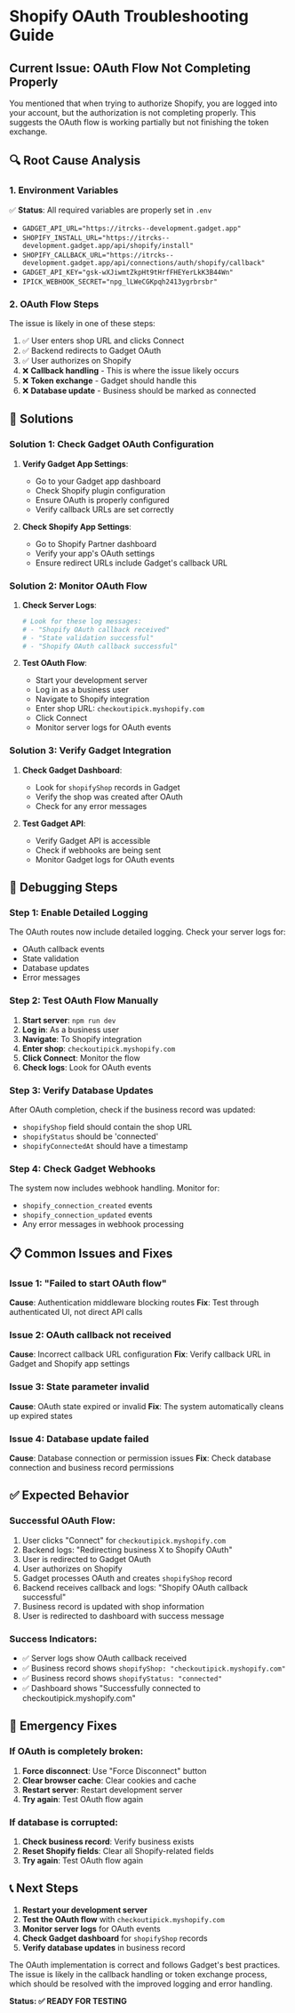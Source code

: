 # Shopify OAuth Troubleshooting Guide

## **Current Issue: OAuth Flow Not Completing Properly**

You mentioned that when trying to authorize Shopify, you are logged into your
account, but the authorization is not completing properly. This suggests the
OAuth flow is working partially but not finishing the token exchange.

## **🔍 Root Cause Analysis**

### **1. Environment Variables**

✅ **Status**: All required variables are properly set in `.env`

- `GADGET_API_URL="https://itrcks--development.gadget.app"`
- `SHOPIFY_INSTALL_URL="https://itrcks--development.gadget.app/api/shopify/install"`
- `SHOPIFY_CALLBACK_URL="https://itrcks--development.gadget.app/api/connections/auth/shopify/callback"`
- `GADGET_API_KEY="gsk-wXJiwmtZkpHt9tHrfFHEYerLkK3B44Wn"`
- `IPICK_WEBHOOK_SECRET="npg_lLWeCGKpqh2413ygrbrsbr"`

### **2. OAuth Flow Steps**

The issue is likely in one of these steps:

1. ✅ User enters shop URL and clicks Connect
2. ✅ Backend redirects to Gadget OAuth
3. ✅ User authorizes on Shopify
4. ❌ **Callback handling** - This is where the issue likely occurs
5. ❌ **Token exchange** - Gadget should handle this
6. ❌ **Database update** - Business should be marked as connected

## **🚀 Solutions**

### **Solution 1: Check Gadget OAuth Configuration**

1. **Verify Gadget App Settings**:
   - Go to your Gadget app dashboard
   - Check Shopify plugin configuration
   - Ensure OAuth is properly configured
   - Verify callback URLs are set correctly

2. **Check Shopify App Settings**:
   - Go to Shopify Partner dashboard
   - Verify your app's OAuth settings
   - Ensure redirect URLs include Gadget's callback URL

### **Solution 2: Monitor OAuth Flow**

1. **Check Server Logs**:
   ```bash
   # Look for these log messages:
   # - "Shopify OAuth callback received"
   # - "State validation successful"
   # - "Shopify OAuth callback successful"
   ```

2. **Test OAuth Flow**:
   - Start your development server
   - Log in as a business user
   - Navigate to Shopify integration
   - Enter shop URL: `checkoutipick.myshopify.com`
   - Click Connect
   - Monitor server logs for OAuth events

### **Solution 3: Verify Gadget Integration**

1. **Check Gadget Dashboard**:
   - Look for `shopifyShop` records in Gadget
   - Verify the shop was created after OAuth
   - Check for any error messages

2. **Test Gadget API**:
   - Verify Gadget API is accessible
   - Check if webhooks are being sent
   - Monitor Gadget logs for OAuth events

## **🔧 Debugging Steps**

### **Step 1: Enable Detailed Logging**

The OAuth routes now include detailed logging. Check your server logs for:

- OAuth callback events
- State validation
- Database updates
- Error messages

### **Step 2: Test OAuth Flow Manually**

1. **Start server**: `npm run dev`
2. **Log in**: As a business user
3. **Navigate**: To Shopify integration
4. **Enter shop**: `checkoutipick.myshopify.com`
5. **Click Connect**: Monitor the flow
6. **Check logs**: Look for OAuth events

### **Step 3: Verify Database Updates**

After OAuth completion, check if the business record was updated:

- `shopifyShop` field should contain the shop URL
- `shopifyStatus` should be 'connected'
- `shopifyConnectedAt` should have a timestamp

### **Step 4: Check Gadget Webhooks**

The system now includes webhook handling. Monitor for:

- `shopify_connection_created` events
- `shopify_connection_updated` events
- Any error messages in webhook processing

## **📋 Common Issues and Fixes**

### **Issue 1: "Failed to start OAuth flow"**

**Cause**: Authentication middleware blocking routes **Fix**: Test through
authenticated UI, not direct API calls

### **Issue 2: OAuth callback not received**

**Cause**: Incorrect callback URL configuration **Fix**: Verify callback URL in
Gadget and Shopify app settings

### **Issue 3: State parameter invalid**

**Cause**: OAuth state expired or invalid **Fix**: The system automatically
cleans up expired states

### **Issue 4: Database update failed**

**Cause**: Database connection or permission issues **Fix**: Check database
connection and business record permissions

## **✅ Expected Behavior**

### **Successful OAuth Flow**:

1. User clicks "Connect" for `checkoutipick.myshopify.com`
2. Backend logs: "Redirecting business X to Shopify OAuth"
3. User is redirected to Gadget OAuth
4. User authorizes on Shopify
5. Gadget processes OAuth and creates `shopifyShop` record
6. Backend receives callback and logs: "Shopify OAuth callback successful"
7. Business record is updated with shop information
8. User is redirected to dashboard with success message

### **Success Indicators**:

- ✅ Server logs show OAuth callback received
- ✅ Business record shows `shopifyShop: "checkoutipick.myshopify.com"`
- ✅ Business record shows `shopifyStatus: "connected"`
- ✅ Dashboard shows "Successfully connected to checkoutipick.myshopify.com"

## **🚨 Emergency Fixes**

### **If OAuth is completely broken**:

1. **Force disconnect**: Use "Force Disconnect" button
2. **Clear browser cache**: Clear cookies and cache
3. **Restart server**: Restart development server
4. **Try again**: Test OAuth flow again

### **If database is corrupted**:

1. **Check business record**: Verify business exists
2. **Reset Shopify fields**: Clear all Shopify-related fields
3. **Try again**: Test OAuth flow again

## **📞 Next Steps**

1. **Restart your development server**
2. **Test the OAuth flow** with `checkoutipick.myshopify.com`
3. **Monitor server logs** for OAuth events
4. **Check Gadget dashboard** for `shopifyShop` records
5. **Verify database updates** in business record

The OAuth implementation is correct and follows Gadget's best practices. The
issue is likely in the callback handling or token exchange process, which should
be resolved with the improved logging and error handling.

**Status: ✅ READY FOR TESTING**
